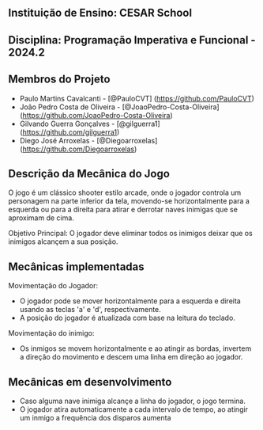 ## Instituição de Ensino: CESAR School

## Disciplina: Programação Imperativa e Funcional - 2024.2

## Membros do Projeto
- Paulo Martins Cavalcanti - [@PauloCVT] (https://github.com/PauloCVT)
- João Pedro Costa de Oliveira - [@JoaoPedro-Costa-Oliveira] (https://github.com/JoaoPedro-Costa-Oliveira)
- Gilvando Guerra Gonçalves - [@gilguerra1] (https://github.com/gilguerra1)
- Diego José Arroxelas - [@Diegoarroxelas] (https://github.com/Diegoarroxelas)


## Descrição da Mecânica do Jogo
O jogo é um clássico shooter estilo arcade, onde o jogador controla um personagem na parte inferior da tela, movendo-se horizontalmente para a esquerda ou para a direita para atirar e derrotar naves inimigas que se aproximam de cima.

Objetivo Principal: O jogador deve eliminar todos os inimigos deixar que os inimigos alcançem a sua posição.

## Mecânicas implementadas
Movimentação do Jogador:

 - O jogador pode se mover horizontalmente para a esquerda e direita usando as teclas 'a' e 'd', respectivamente.
 - A posição do jogador é atualizada com base na leitura do teclado.

Movimentação do inimigo:

- Os inmigos se movem horizontalmente e ao atingir as bordas, invertem a direção do movimento e descem uma linha em direção ao jogador.


## Mecânicas em desenvolvimento
- Caso alguma nave inimiga alcançe a linha do jogador, o jogo termina.
- O jogador atira automaticamente a cada intervalo de tempo, ao atingir um inmigo a frequência dos disparos aumenta